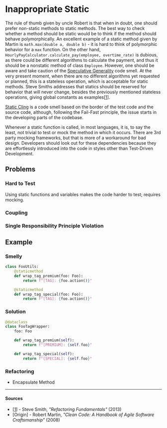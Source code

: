 # Inappropriate Static

The rule of thumb given by uncle Robert is that when in doubt, one should prefer
non-static methods to static methods. The best way to check whether a method
should be static would be to think if the method should behave polymorphically.
An excellent example of a static method given by Martin is `math.max(double a,
double b)` - it is hard to think of polymorphic behavior for a `max` function.
On the other hand, `HourlyPayCalculator.calculate_pay(employee, overtime_rate)`
is dubious, as there could be different algorithms to calculate the payment,
and thus it should be a nonstatic method of class `Employee`. However, one
should be aware and take caution of the
[Speculative Generality](Speculative%20Generality.md) code smell. At the very
present moment, when there are no different algorithms yet requested or planned,
this is a stateless operation, which is acceptable for static methods. Steve
Smiths addresses that statics should be reserved for behavior that will never
change, besides the previously mentioned stateless operations, giving global
constants as examples[[1](#sources)].

[Static Cling](Inappropriate%20static.md) is a code smell based on the border of
the test code and the source code, although, following the Fail-Fast principle,
the issue starts in the developing parts of the codebase.

Whenever a static function is called, in most languages, it is, to say the
least, not trivial to test or mock the method in which it occurs. There are 3rd
party mocking frameworks, but that is more of a workaround for bad design.
Developers should look out for these dependencies because they are effortlessly
introduced into the code in styles other than Test-Driven Development.

## Problems

### Hard to Test

Using static functions and variables makes the code harder to test; requires
mocking.

### Coupling

### Single Responsibility Principle Violation

## Example



### Smelly

```py
class FooUtils:
    @staticmethod
    def wrap_tag_premium(foo: Foo):
        return f"[TAG]: {foo.action()}"

    @staticmethod
    def wrap_tag_special(foo: Foo):
        return f"[TAG]: {foo.action()}"
```

### Solution

```py
@dataclass
class FooTagWrapper:
    foo: Foo

    def wrap_tag_premium(self):
        return f"[PREMIUM]: {self.foo}"

    def wrap_tag_special(self):
        return f"[SPECIAL]: {self.foo}"
```



### Refactoring

- Encapsulate Method

---

#### Sources

- [[1](#sources)] - Steve Smith, _"Refactoring Fundamentals"_ (2013)
- [Origin] - Robert Martin, _"Clean Code: A Handbook of Agile Software Craftsmanship"_ (2008)
